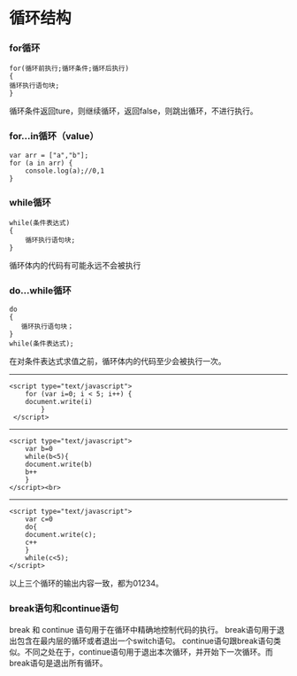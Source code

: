 循环结构
===================

###  for循环

    for(循环前执行;循环条件;循环后执行)
    {     
    循环执行语句块;
    }
循环条件返回ture，则继续循环，返回false，则跳出循环，不进行执行。

###  for...in循环（value）

    var arr = ["a","b"];
    for (a in arr) {
        console.log(a);//0,1
    }

###  while循环

    while(条件表达式)
    {
        循环执行语句块;
    }
循环体内的代码有可能永远不会被执行
###  do...while循环

    do
    {
       循环执行语句块；
    }
    while(条件表达式);
在对条件表达式求值之前，循环体内的代码至少会被执行一次。


----------


	<script type="text/javascript">
        for (var i=0; i < 5; i++) {
		document.write(i)
			}		
     </script>

----------
	<script type="text/javascript">
		var b=0
		while(b<5){
		document.write(b)
		b++
		}
	</script><br>


----------

    <script type="text/javascript">
	    var c=0
	    do{
		document.write(c);
		c++
	    }	
	    while(c<5);
	</script>
以上三个循环的输出内容一致，都为01234。

###  break语句和continue语句
break 和 continue 语句用于在循环中精确地控制代码的执行。
break语句用于退出包含在最内层的循环或者退出一个switch语句。
continue语句跟break语句类似。不同之处在于，continue语句用于退出本次循环，并开始下一次循环。而break语句是退出所有循环。